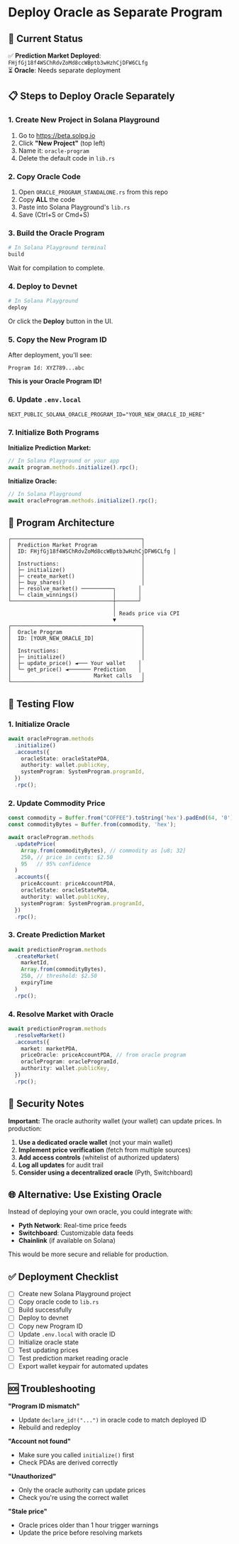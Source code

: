 # Deploy Oracle as Separate Program

## 🎯 Current Status

✅ **Prediction Market Deployed**: `FHjfGj18f4WSChRdvZoMd8ccWBptb3wHzhCjDFW6CLfg`  
⏳ **Oracle**: Needs separate deployment

## 📋 Steps to Deploy Oracle Separately

### 1. Create New Project in Solana Playground

1. Go to https://beta.solpg.io
2. Click **"New Project"** (top left)
3. Name it: `oracle-program`
4. Delete the default code in `lib.rs`

### 2. Copy Oracle Code

1. Open `ORACLE_PROGRAM_STANDALONE.rs` from this repo
2. Copy **ALL** the code
3. Paste into Solana Playground's `lib.rs`
4. Save (Ctrl+S or Cmd+S)

### 3. Build the Oracle Program

```bash
# In Solana Playground terminal
build
```

Wait for compilation to complete.

### 4. Deploy to Devnet

```bash
# In Solana Playground
deploy
```

Or click the **Deploy** button in the UI.

### 5. Copy the New Program ID

After deployment, you'll see:
```
Program Id: XYZ789...abc
```

**This is your Oracle Program ID!**

### 6. Update `.env.local`

```env
NEXT_PUBLIC_SOLANA_ORACLE_PROGRAM_ID="YOUR_NEW_ORACLE_ID_HERE"
```

### 7. Initialize Both Programs

**Initialize Prediction Market:**
```typescript
// In Solana Playground or your app
await program.methods.initialize().rpc();
```

**Initialize Oracle:**
```typescript
// In Solana Playground
await oracleProgram.methods.initialize().rpc();
```

## 🔗 Program Architecture

```
┌─────────────────────────────────────────┐
│  Prediction Market Program              │
│  ID: FHjfGj18f4WSChRdvZoMd8ccWBptb3wHzhCjDFW6CLfg │
│                                         │
│  Instructions:                          │
│  ├─ initialize()                        │
│  ├─ create_market()                     │
│  ├─ buy_shares()                        │
│  ├─ resolve_market() ──────────┐       │
│  └─ claim_winnings()           │       │
└────────────────────────────────┼───────┘
                                 │
                                 │ Reads price via CPI
                                 ▼
┌─────────────────────────────────────────┐
│  Oracle Program                         │
│  ID: [YOUR_NEW_ORACLE_ID]               │
│                                         │
│  Instructions:                          │
│  ├─ initialize()                        │
│  ├─ update_price() ◄─── Your wallet    │
│  └─ get_price() ◄─────── Prediction    │
│                          Market calls   │
└─────────────────────────────────────────┘
```

## 📝 Testing Flow

### 1. Initialize Oracle
```typescript
await oracleProgram.methods
  .initialize()
  .accounts({
    oracleState: oracleStatePDA,
    authority: wallet.publicKey,
    systemProgram: SystemProgram.programId,
  })
  .rpc();
```

### 2. Update Commodity Price
```typescript
const commodity = Buffer.from("COFFEE").toString('hex').padEnd(64, '0');
const commodityBytes = Buffer.from(commodity, 'hex');

await oracleProgram.methods
  .updatePrice(
    Array.from(commodityBytes), // commodity as [u8; 32]
    250, // price in cents: $2.50
    95   // 95% confidence
  )
  .accounts({
    priceAccount: priceAccountPDA,
    oracleState: oracleStatePDA,
    authority: wallet.publicKey,
    systemProgram: SystemProgram.programId,
  })
  .rpc();
```

### 3. Create Prediction Market
```typescript
await predictionProgram.methods
  .createMarket(
    marketId,
    Array.from(commodityBytes),
    250, // threshold: $2.50
    expiryTime
  )
  .rpc();
```

### 4. Resolve Market with Oracle
```typescript
await predictionProgram.methods
  .resolveMarket()
  .accounts({
    market: marketPDA,
    priceOracle: priceAccountPDA, // from oracle program
    oracleProgram: oracleProgramId,
    authority: wallet.publicKey,
  })
  .rpc();
```

## 🔐 Security Notes

**Important:** The oracle authority wallet (your wallet) can update prices. In production:

1. **Use a dedicated oracle wallet** (not your main wallet)
2. **Implement price verification** (fetch from multiple sources)
3. **Add access controls** (whitelist of authorized updaters)
4. **Log all updates** for audit trail
5. **Consider using a decentralized oracle** (Pyth, Switchboard)

## 🌐 Alternative: Use Existing Oracle

Instead of deploying your own oracle, you could integrate with:

- **Pyth Network**: Real-time price feeds
- **Switchboard**: Customizable data feeds
- **Chainlink** (if available on Solana)

This would be more secure and reliable for production.

## ✅ Deployment Checklist

- [ ] Create new Solana Playground project
- [ ] Copy oracle code to `lib.rs`
- [ ] Build successfully
- [ ] Deploy to devnet
- [ ] Copy new Program ID
- [ ] Update `.env.local` with oracle ID
- [ ] Initialize oracle state
- [ ] Test updating prices
- [ ] Test prediction market reading oracle
- [ ] Export wallet keypair for automated updates

## 🆘 Troubleshooting

**"Program ID mismatch"**
- Update `declare_id!("...")` in oracle code to match deployed ID
- Rebuild and redeploy

**"Account not found"**
- Make sure you called `initialize()` first
- Check PDAs are derived correctly

**"Unauthorized"**
- Only the oracle authority can update prices
- Check you're using the correct wallet

**"Stale price"**
- Oracle prices older than 1 hour trigger warnings
- Update the price before resolving markets
